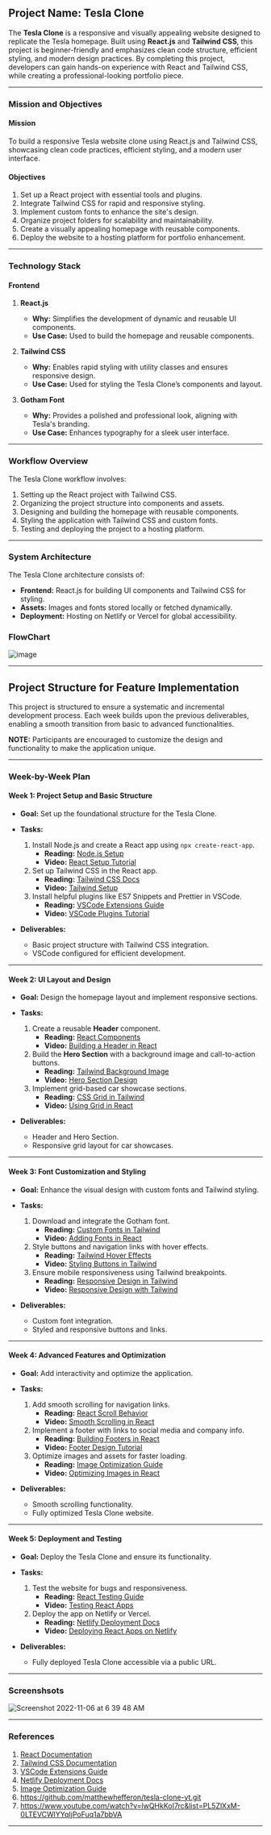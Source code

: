 ## **Project Name: Tesla Clone**

The **Tesla Clone** is a responsive and visually appealing website designed to replicate the Tesla homepage. Built using **React.js** and **Tailwind CSS**, this project is beginner-friendly and emphasizes clean code structure, efficient styling, and modern design practices. By completing this project, developers can gain hands-on experience with React and Tailwind CSS, while creating a professional-looking portfolio piece.

---

### **Mission and Objectives**

#### **Mission**  
To build a responsive Tesla website clone using React.js and Tailwind CSS, showcasing clean code practices, efficient styling, and a modern user interface.

#### **Objectives**
1. Set up a React project with essential tools and plugins.
2. Integrate Tailwind CSS for rapid and responsive styling.
3. Implement custom fonts to enhance the site's design.
4. Organize project folders for scalability and maintainability.
5. Create a visually appealing homepage with reusable components.
6. Deploy the website to a hosting platform for portfolio enhancement.

---

### **Technology Stack**

#### **Frontend**
1. **React.js**
   - **Why:** Simplifies the development of dynamic and reusable UI components.
   - **Use Case:** Used to build the homepage and reusable components.

2. **Tailwind CSS**
   - **Why:** Enables rapid styling with utility classes and ensures responsive design.
   - **Use Case:** Used for styling the Tesla Clone’s components and layout.

3. **Gotham Font**
   - **Why:** Provides a polished and professional look, aligning with Tesla's branding.
   - **Use Case:** Enhances typography for a sleek user interface.

---

### **Workflow Overview**
The Tesla Clone workflow involves:
1. Setting up the React project with Tailwind CSS.
2. Organizing the project structure into components and assets.
3. Designing and building the homepage with reusable components.
4. Styling the application with Tailwind CSS and custom fonts.
5. Testing and deploying the project to a hosting platform.

---

### **System Architecture**
The Tesla Clone architecture consists of:
- **Frontend:** React.js for building UI components and Tailwind CSS for styling.
- **Assets:** Images and fonts stored locally or fetched dynamically.
- **Deployment:** Hosting on Netlify or Vercel for global accessibility.

### FlowChart

![image](https://github.com/user-attachments/assets/a4a296dd-63f1-4f3d-b155-ea5a5818f784)

---

## **Project Structure for Feature Implementation**
This project is structured to ensure a systematic and incremental development process. Each week builds upon the previous deliverables, enabling a smooth transition from basic to advanced functionalities.

**NOTE:** Participants are encouraged to customize the design and functionality to make the application unique.

---

### **Week-by-Week Plan**

#### **Week 1: Project Setup and Basic Structure**
- **Goal:** Set up the foundational structure for the Tesla Clone.
- **Tasks:**
  1. Install Node.js and create a React app using `npx create-react-app`.
     - **Reading:** [Node.js Setup](https://nodejs.org/en/download/)
     - **Video:** [React Setup Tutorial](https://www.youtube.com/watch?v=Ke90Tje7VS0)
  2. Set up Tailwind CSS in the React app.
     - **Reading:** [Tailwind CSS Docs](https://tailwindcss.com/docs/installation)
     - **Video:** [Tailwind Setup](https://www.youtube.com/watch?v=UBOj6rqRUME)
  3. Install helpful plugins like ES7 Snippets and Prettier in VSCode.
     - **Reading:** [VSCode Extensions Guide](https://code.visualstudio.com/docs/editor/extension-gallery)
     - **Video:** [VSCode Plugins Tutorial](https://www.youtube.com/watch?v=VqCgcpAypFQ)

- **Deliverables:**
  - Basic project structure with Tailwind CSS integration.
  - VSCode configured for efficient development.

---

#### **Week 2: UI Layout and Design**
- **Goal:** Design the homepage layout and implement responsive sections.
- **Tasks:**
  1. Create a reusable **Header** component.
     - **Reading:** [React Components](https://react.dev/learn)
     - **Video:** [Building a Header in React](https://www.youtube.com/watch?v=H52wZul9kEY&t=1s)
  2. Build the **Hero Section** with a background image and call-to-action buttons.
     - **Reading:** [Tailwind Background Image](https://tailwindcss.com/docs/background-image)
     - **Video:** [Hero Section Design](https://www.youtube.com/watch?v=woFgOgg24kk)
  3. Implement grid-based car showcase sections.
     - **Reading:** [CSS Grid in Tailwind](https://tailwindcss.com/docs/grid-template-columns)
     - **Video:** [Using Grid in React](https://www.youtube.com/watch?v=9zBsdzdE4sM)

- **Deliverables:**
  - Header and Hero Section.
  - Responsive grid layout for car showcases.

---

#### **Week 3: Font Customization and Styling**
- **Goal:** Enhance the visual design with custom fonts and Tailwind styling.
- **Tasks:**
  1. Download and integrate the Gotham font.
     - **Reading:** [Custom Fonts in Tailwind](https://tailwindcss.com/docs/font-family)
     - **Video:** [Adding Fonts in React](https://www.youtube.com/watch?v=7vyrVDgPnmQ)
  2. Style buttons and navigation links with hover effects.
     - **Reading:** [Tailwind Hover Effects](https://tailwindcss.com/docs/hover-focus-and-other-states)
     - **Video:** [Styling Buttons in Tailwind](https://www.youtube.com/watch?v=fRrPBO8t_Z8)
  3. Ensure mobile responsiveness using Tailwind breakpoints.
     - **Reading:** [Responsive Design in Tailwind](https://tailwindcss.com/docs/responsive-design)
     - **Video:** [Responsive Design with Tailwind](https://www.youtube.com/watch?v=AUy4cvAeaUo)

- **Deliverables:**
  - Custom font integration.
  - Styled and responsive buttons and links.

---

#### **Week 4: Advanced Features and Optimization**
- **Goal:** Add interactivity and optimize the application.
- **Tasks:**
  1. Add smooth scrolling for navigation links.
     - **Reading:** [React Scroll Behavior](https://www.npmjs.com/package/react-scroll)
     - **Video:** [Smooth Scrolling in React](https://www.youtube.com/watch?v=6tfoC4D28wM)
  2. Implement a footer with links to social media and company info.
     - **Reading:** [Building Footers in React](https://react.dev/reference/react)
     - **Video:** [Footer Design Tutorial](https://www.youtube.com/watch?v=zgHimG7Rfns)
  3. Optimize images and assets for faster loading.
     - **Reading:** [Image Optimization Guide](https://web.dev/fast/)
     - **Video:** [Optimizing Images in React](https://www.youtube.com/watch?v=cx8KYWgX6Sw)

- **Deliverables:**
  - Smooth scrolling functionality.
  - Fully optimized Tesla Clone website.

---

#### **Week 5: Deployment and Testing**
- **Goal:** Deploy the Tesla Clone and ensure its functionality.
- **Tasks:**
  1. Test the website for bugs and responsiveness.
     - **Reading:** [React Testing Guide](https://reactjs.org/docs/testing.html)
     - **Video:** [Testing React Apps](https://www.youtube.com/watch?v=8Xwq35cPwYg)
  2. Deploy the app on Netlify or Vercel.
     - **Reading:** [Netlify Deployment Docs](https://docs.netlify.com/)
     - **Video:** [Deploying React Apps on Netlify](https://www.youtube.com/watch?v=8lGpZkjnkt4)

- **Deliverables:**
  - Fully deployed Tesla Clone accessible via a public URL.

---
### Screenshsots
![Screenshot 2022-11-06 at 6 39 48 AM](https://user-images.githubusercontent.com/4500215/200174106-e5b68eb5-b200-4397-b657-07badd79632f.png)

---

### **References**
1. [React Documentation](https://reactjs.org/docs/getting-started.html)
2. [Tailwind CSS Documentation](https://tailwindcss.com/docs)
3. [VSCode Extensions Guide](https://code.visualstudio.com/docs/editor/extension-gallery)
4. [Netlify Deployment Docs](https://docs.netlify.com/)
5. [Image Optimization Guide](https://web.dev/fast/)
6. https://github.com/matthewhefferon/tesla-clone-yt.git
7. https://www.youtube.com/watch?v=lwQHkKoI7rc&list=PL5ZlXxM-0LTEVCWlYYqIjPoFuq1a7bbVA

---



